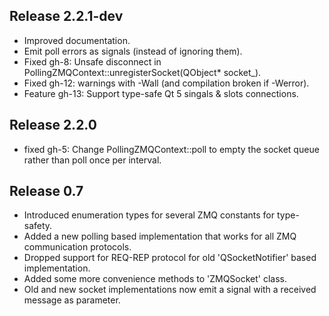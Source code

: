 Release 2.2.1-dev
-----------------
* Improved documentation.
* Emit poll errors as signals (instead of ignoring them).
* Fixed gh-8: Unsafe disconnect in PollingZMQContext::unregisterSocket(QObject\* socket_).
* Fixed gh-12: warnings with -Wall (and compilation broken if -Werror).
* Feature gh-13: Support type-safe Qt 5 singals & slots connections.

Release 2.2.0
-------------
* fixed gh-5: Change PollingZMQContext::poll to empty the socket queue rather than poll once per interval.

Release 0.7
-----------
* Introduced enumeration types for several ZMQ constants for type-safety.
* Added a new polling based implementation that works for all ZMQ communication protocols.
* Dropped support for REQ-REP protocol for old 'QSocketNotifier' based implementation.
* Added some more convenience methods to 'ZMQSocket' class.
* Old and new socket implementations now emit a signal with a received message as parameter.

